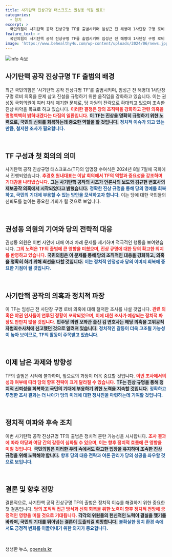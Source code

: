 ```yaml
---
title: 사기탄핵 진상규명 태스크포스 권성동 의원 발표!
categories:
  - 정치
excerpt: >
  국민의힘이 사기탄핵 공작 진상규명 TF를 출범시키며 임성근 전 해병대 1사단장 구명 로비 의혹을 집중 조사하기 시작했다. 진상 규명에 대한 기대감이 고조되는 가운데 정치권의 스파이전이 벌어질 조짐이 보인다!
feature_text: >
  국민의힘이 사기탄핵 공작 진상규명 TF를 출범시키며 임성근 전 해병대 1사단장 구명 로비 의혹을 집중 조사하기 시작했다. 진상 규명에 대한 기대감이 고조되는 가운데 정치권의 스파이전이 벌어질 조짐이 보인다!
image: 'https://www.behealthy4u.com/wp-content/uploads/2024/06/news.jpg'
---
```


<p><img src="https://www.behealthy4u.com/wp-content/uploads/2024/06/news.jpg" alt="info 속보" /></p>

<h2 data-ke-size="size26">사기탄핵 공작 진상규명 TF 출범의 배경</h2>

<p data-ke-size="size16">최근 국민의힘은 '사기탄핵 공작 진상규명 TF'를 출범시키며, 임성근 전 해병대 1사단장 구명 로비 의혹을 문제 삼고 진설을 규명하기 위한 움직임을 강화하고 있습니다. 이는 권성동 국회의원이 여러 차례 제기한 문제로, 당 차원의 전략으로 확대되고 있으며 조속한 진상 파악을 목표로 하고 있습니다. <b><span style="color: #ee2323;">이러한 결정은 당의 조직력을 강화하고 관련 의혹을 명명백백히 밝혀내겠다는 다짐의 일환입니다.</span></b> <b><span style="background-color: #21538527;">이 TF는 진상을 명확히 규명하기 위한 노력으로, 국민의 신뢰를 회복하는데 중요한 역할을 할 것입니다.</span></b> <b><span style="color: #1a5490;">정치적 이슈가 되고 있는 만큼, 철저한 조사가 필요합니다.</span></b></p>

<p data-ke-size="size16">&nbsp;</p>

<h2 data-ke-size="size26">TF 구성과 첫 회의의 의미</h2>

<p data-ke-size="size16">사기탄핵 공작 진상규명 태스크포스(TF)의 임명장 수여식은 2024년 8월 7일에 국회에서 진행되었습니다. <b><span style="color: #ee2323;">추경호 원내대표는 이날 회의에서 TF의 역할과 중요성을 강조하며 기대감을 나타냈습니다.</span></b> <b><span style="background-color: #21538527;">그는 사기탄핵 공작의 시초가 언론사의 보도와 김규현 변호사의 제보공작 의혹에서 시작되었다고 밝혔습니다.</span></b> <b><span style="color: #1a5490;">정확한 진상 규명을 통해 당의 명예를 회복하고, 국민의 기대에 부응할 수 있는 방안을 모색하고자 합니다.</span></b> 이는 당에 대한 국민들의 신뢰도를 높이는 중요한 기회가 될 것으로 보입니다.</p>

<p data-ke-size="size16">&nbsp;</p>

<h2 data-ke-size="size26">권성동 의원의 기여와 당의 전략적 대응</h2>

<p data-ke-size="size16">권성동 의원은 이번 사안에 대해 여러 차례 문제를 제기하며 적극적인 행동을 보여왔습니다. <b><span style="color: #ee2323;">그의 노력은 TF의 출범에 큰 영향을 미쳤으며, 진상 규명에 대한 당의 확고한 의지를 반영하고 있습니다.</span></b> <b><span style="background-color: #21538527;">국민의힘은 이 문제를 통해 당의 조직적인 대응을 강화하고, 의혹을 명확히 하기 위해 최선을 다할 것입니다.</span></b> <b><span style="color: #1a5490;">이는 정치적 안정성과 당의 이미지 회복에 중요한 기점이 될 것입니다.</span></b></p>

<p data-ke-size="size16">&nbsp;</p>

<h2 data-ke-size="size26">사기탄핵 공작의 의혹과 정치적 파장</h2>

<p data-ke-size="size16">이 TF는 임성근 전 사단장 구명 로비 의혹에 대해 철저한 조사를 나설 것입니다. <b><span style="color: #ee2323;">관련 의혹은 야권 인사들이 연루된 정황이 포착되었으며, 이에 대한 조사가 예상되는 정치적 파장도 만만치 않을 것입니다.</span></b> <b><span style="background-color: #21538527;">민주당 의원 보좌관 출신 김 변호사는 해당 의혹을 고위공직자범죄수사처에 신고했던 것으로 알려져 있습니다.</span></b> <b><span style="color: #1a5490;">정치적인 갈등이 더욱 고조될 가능성이 높아 보이므로, TF의 활동이 주목받고 있습니다.</span></b></p>

<p data-ke-size="size16">&nbsp;</p>

<h2 data-ke-size="size26">이제 남은 과제와 방향성</h2>

<p data-ke-size="size16">TF의 출범은 시작에 불과하며, 앞으로의 과정이 더욱 중요할 것입니다. <b><span style="color: #ee2323;">이번 조사에서의 성과 여부에 따라 당의 향후 전략이 크게 달라질 수 있습니다.</span></b> <b><span style="background-color: #21538527;">TF는 진상 규명을 통해 정치적 신뢰성을 회복하고 국민의 기대에 부응하기 위한 노력을 지속할 것입니다.</span></b> <b><span style="color: #1a5490;">정확하고 투명한 조사 결과는 더 나아가 당의 미래에 대한 청사진을 마련하는데 기여할 것입니다.</span></b></p>

<p data-ke-size="size16">&nbsp;</p>

<h2 data-ke-size="size26">정치적 여파와 후속 조치</h2>

<p data-ke-size="size16">이번 사기탄핵 공작 진상규명 TF의 출범은 정치적 혼란 가능성을 시사합니다. <b><span style="color: #ee2323;">조사 결과에 따라 야당과 여당 간의 갈등이 심화될 수 있으며, 이는 향후 정치적 흐름에 큰 영향을 미칠 것입니다.</span></b> <b><span style="background-color: #21538527;">국민의힘은 이러한 우려 속에서도 확고한 입장을 유지하며 조속한 진상 규명을 위해 노력해야 합니다.</span></b> <b><span style="color: #1a5490;">향후 당의 대응 전략과 여론 관리가 당의 성공을 좌우할 것으로 보입니다.</span></b></p>

<p data-ke-size="size16">&nbsp;</p>

<h2 data-ke-size="size26">결론 및 향후 전망</h2>

<p data-ke-size="size16">결론적으로, 사기탄핵 공작 진상규명 TF의 출범은 정치적 이슈를 해결하기 위한 중요한 첫 걸음입니다. <b><span style="color: #ee2323;">당의 조직적 접근 방식과 신뢰 회복을 위한 노력이 향후 정치적 전망에 긍정적인 영향을 미칠 것으로 기대됩니다.</span></b> <b><span style="background-color: #21538527;">각각의 위원들의 헌신적인 노력이 결실을 맺기를 바라며, 국민의 기대를 뛰어넘는 결론이 도출되길 희망합니다.</span></b> <b><span style="color: #1a5490;">불확실한 정치 환경 속에서도 긍정적 변화를 이끌어내기 위한 의지가 중요합니다.</span></b></p>

<p data-ke-size="size16">&nbsp;</p>
생생한 뉴스, <a href="https://opensis.kr" rel="dofollow">opensis.kr</a>


